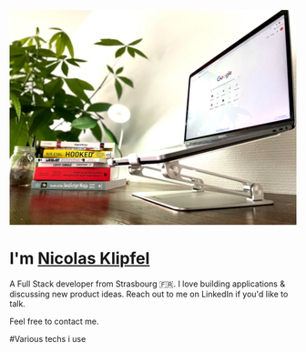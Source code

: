 ![Cover](https://github.com/Klipfel-Nicolas/Klipfel-Nicolas/blob/main/img/autodidact.jpeg)

# **I'm** [Nicolas Klipfel](https://nicolas-klipfel.fr/)

A Full Stack developer from Strasbourg 🇫🇷. I love building applications & discussing new product ideas. Reach out to me on LinkedIn if you'd like to talk.

Feel free to contact me.

#Various techs i use

